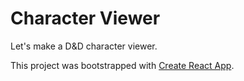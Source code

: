 # Character Viewer

Let's make a D&D character viewer.

This project was bootstrapped with [Create React App](https://github.com/facebook/create-react-app).
